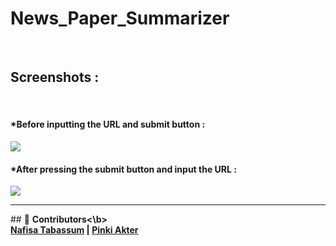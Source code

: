 # News_Paper_Summarizer
<br>
<h2>Screenshots : </h2>
<br>
<h4>*Before inputting the URL and submit button : </h4>
<img src = "https://user-images.githubusercontent.com/84468462/212394459-9da21de0-78d1-4944-ba4c-1945374dd9b1.png">
<br>
<h4>*After pressing the submit button and input the URL : </h4>
<img src = "https://user-images.githubusercontent.com/84468462/212394596-521249dc-9007-47cf-b117-36b3192e9080.png">
<br>

<hr>
## 👥  <b>Contributors<\b>
<br>
  <a href="https://github.com/Mussabat">Nafisa Tabassum</a> <b> | </b>
<a href="https://github.com/pinkfloyed">Pinki Akter</a>



